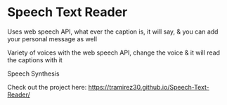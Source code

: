 # Speech Text Reader

Uses web speech API, what ever the caption is, it will say, & you can add your personal message as well 

Variety of voices with the web speech API, change the voice & it will read the captions with it

Speech Synthesis

Check out the project here:
https://tramirez30.github.io/Speech-Text-Reader/